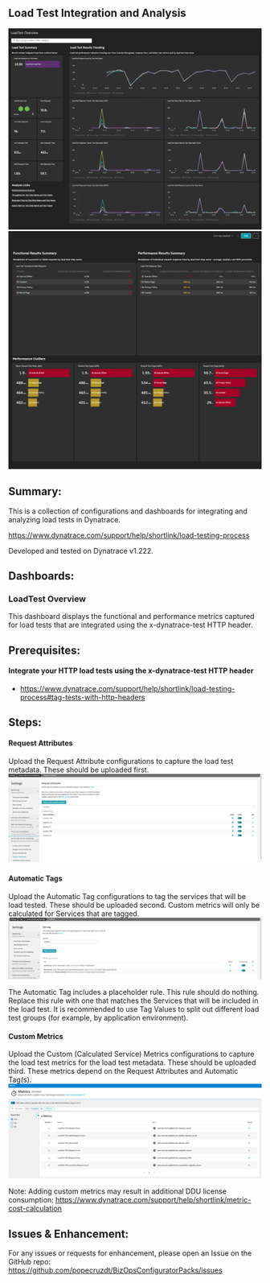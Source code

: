 ## Load Test Integration and Analysis
![LoadTest Overview 01](https://raw.githubusercontent.com/popecruzdt/BizOpsConfiguratorPacks/main/screenshots/LoadTest_Overview_01_screenshot.png)
![LoadTest Overview 02](https://raw.githubusercontent.com/popecruzdt/BizOpsConfiguratorPacks/main/screenshots/LoadTest_Overview_02_screenshot.png)

## Summary:
This is a collection of configurations and dashboards for integrating and analyzing load tests in Dynatrace.

https://www.dynatrace.com/support/help/shortlink/load-testing-process

Developed and tested on Dynatrace v1.222.

## Dashboards:
### LoadTest Overview
This dashboard displays the functional and performance metrics captured for load tests that are integrated using the x-dynatrace-test HTTP header.

## Prerequisites:
#### Integrate your HTTP load tests using the x-dynatrace-test HTTP header
  * https://www.dynatrace.com/support/help/shortlink/load-testing-process#tag-tests-with-http-headers

## Steps:
#### Request Attributes
Upload the Request Attribute configurations to capture the load test metadata.  These should be uploaded first.
![Request Attributes](https://raw.githubusercontent.com/popecruzdt/BizOpsConfiguratorPacks/main/screenshots/LoadTest_RequestAttributes_screenshot.png)

#### Automatic Tags
Upload the Automatic Tag configurations to tag the services that will be load tested.  These should be uploaded second.  Custom metrics will only be calculated for Services that are tagged.
![Automatic Tag](https://raw.githubusercontent.com/popecruzdt/BizOpsConfiguratorPacks/main/screenshots/LoadTest_AutomaticTag_screenshot.png)

The Automatic Tag includes a placeholder rule.  This rule should do nothing.  Replace this rule with one that matches the Services that will be included in the load test.  It is recommended to use Tag Values to split out different load test groups (for example, by application environment).

#### Custom Metrics
Upload the Custom (Calculated Service) Metrics configurations to capture the load test metrics for the load test metadata.  These should be uploaded third.  These metrics depend on the Request Attributes and Automatic Tag(s).
![Custom Metrics](https://raw.githubusercontent.com/popecruzdt/BizOpsConfiguratorPacks/main/screenshots/LoadTest_CustomMetrics_screenshot.png)

Note: Adding custom metrics may result in additional DDU license consumption: https://www.dynatrace.com/support/help/shortlink/metric-cost-calculation

## Issues & Enhancement:
For any issues or requests for enhancement, please open an Issue on the GitHub repo: https://github.com/popecruzdt/BizOpsConfiguratorPacks/issues
